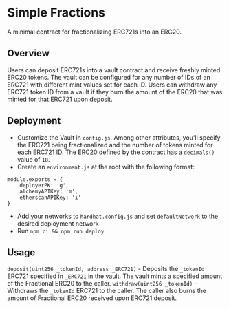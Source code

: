 # Simple Fractions
A minimal contract for fractionalizing ERC721s into an ERC20.

## Overview
Users can deposit ERC721s into a vault contract and receive freshly minted
ERC20 tokens. The vault can be configured for any number of IDs of an ERC721 with
different mint values set for each ID. Users can withdraw any ERC721 token ID from a
vault if they burn the amount of the ERC20 that was minted for that ERC721 upon
deposit.

## Deployment
- Customize the Vault in `config.js`. Among other attributes, you'll
 specify the ERC721 being fractionalized and the number of tokens minted
 for each ERC721 ID. The ERC20 defined by the contract has a `decimals()` value of `18`.
- Create an `environment.js` at the root with the following format:
```
module.exports = {
    deployerPK: 'g',
    alchemyAPIKey: 'm',
    etherscanAPIKey: 'i'
}
```
- Add your networks to `hardhat.config.js` and set `defaultNetwork` to
the desired deployment network
- Run `npm ci && npm run deploy`

## Usage
`deposit(uint256 _tokenId, address _ERC721)` - Deposits the `_tokenId` ERC721
specified in `_ERC721` in the vault. The vault mints a specified amount of the
Fractional ERC20 to the caller.
`withdraw(uint256 _tokenId)` - Withdraws the `_tokenId` ERC721 to the caller.
The caller also burns the amount of Fractional ERC20 received upon ERC721 deposit.
